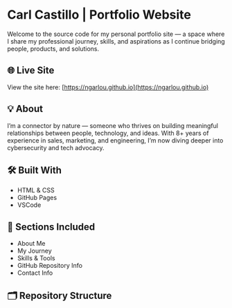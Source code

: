 # Carl Castillo | Portfolio Website

Welcome to the source code for my personal portfolio site — a space where I share my professional journey, skills, and aspirations as I continue bridging people, products, and solutions.

## 🌐 Live Site
View the site here: [https://ngarlou.github.io](https://ngarlou.github.io)

## 💡 About
I’m a connector by nature — someone who thrives on building meaningful relationships between people, technology, and ideas. With 8+ years of experience in sales, marketing, and engineering, I’m now diving deeper into cybersecurity and tech advocacy.

## 🛠️ Built With
- HTML & CSS
- GitHub Pages
- VSCode

## 🧩 Sections Included
- About Me
- My Journey
- Skills & Tools
- GitHub Repository Info
- Contact Info

## 🗂 Repository Structure
